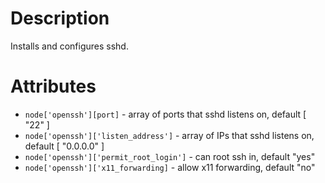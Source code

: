 Description
===========

Installs and configures sshd.

Attributes
==========

* `node['openssh'][port]` - array of ports that sshd listens on, default [ "22" ]
* `node['openssh']['listen_address']` - array of IPs that sshd listens on, default [ "0.0.0.0" ]
* `node['openssh']['permit_root_login']` - can root ssh in, default "yes"
* `node['openssh']['x11_forwarding]` - allow x11 forwarding, default "no"
